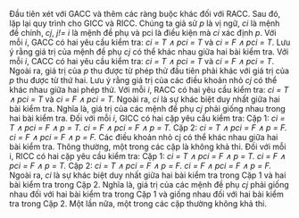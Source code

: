 Đầu tiên xét với GACC và thêm các ràng buộc khác đối với RACC. Sau đó, lặp lại quy trình cho GICC và RICC. 
Chúng ta giả sử *p* là vị ngữ, *ci* là mệnh đề chính,  *cj*,  *j!= i*  là mệnh đề phụ và pci là điều kiện mà *ci* xác định *p*.
Với mỗi *i*, GACC có hai yêu cầu kiểm tra: *ci = T ∧ pci = T* và *ci = F ∧ pci = T*. Lưu ý rằng giá trị của mệnh đề phụ *cj* có thể khác nhau giữa hai bài kiểm tra.
Với mỗi *i*, CACC có hai yêu cầu kiểm tra: *ci = T ∧ pci = T* và *ci = F ∧ pci = T*.
Ngoài ra, giá trị của *p* thu được từ phép thử đầu tiên phải khác với giá trị của *p* thu được từ thứ hai. Lưu ý rằng giá trị của các điều khoản nhỏ *cj* có thể khác nhau giữa hai phép thử.
Với mỗi *i*, RACC có hai yêu cầu kiểm tra:  *ci = T ∧ pci = T*  và *ci = F ∧ pci = T.*
Ngoài ra, *ci* là sự khác biệt duy nhất giữa hai bài kiểm tra. Nghĩa là, giá trị của các mệnh đề phụ *cj* phải giống nhau trong hai bài kiểm tra.
Đối với mỗi *i*, GICC có hai cặp yêu cầu kiểm tra:
Cặp 1: *ci = T ∧ pci = F ∧ p = T. ci = F ∧ pci = F ∧ p = T.*
Cặp 2: *ci = T ∧ pci = F ∧ p = F. ci = F ∧ pci = F ∧ p = F.*
Các điều khoản nhỏ cj có thể khác nhau giữa hai bài kiểm tra. Thông thường, một trong các cặp là không khả thi.
Đối với mỗi i, RICC có hai cặp yêu cầu kiểm tra:
Cặp 1: *ci = T ∧ pci = F ∧ p = T. ci = F ∧ pci = F ∧ p = T.*
Cặp 2: *ci = T ∧ pci = F ∧ p = F. ci = F ∧ pci = F ∧ p = F.*
Ngoài ra, *ci* là sự khác biệt duy nhất giữa hai bài kiểm tra trong Cặp 1 và hai bài kiểm tra trong Cặp 2. Nghĩa là, giá trị của các mệnh đề phụ *cj* phải giống nhau đối với hai bài kiểm tra trong Cặp 1 và giống nhau đối với hai bài kiểm tra trong Cặp 2. Một lần nữa, một trong các cặp thường không khả thi.